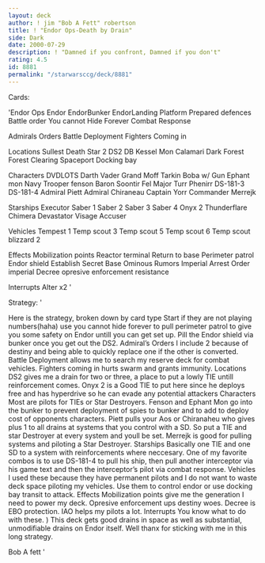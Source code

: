 ```yaml
---
layout: deck
author: ! jim "Bob A Fett" robertson
title: ! "Endor Ops-Death by Drain"
side: Dark
date: 2000-07-29
description: ! "Damned if you confront, Damned if you don't"
rating: 4.5
id: 8881
permalink: "/starwarsccg/deck/8881"
---
```

Cards: 

'Endor Ops
Endor
EndorBunker
EndorLanding Platform
Prepared defences
Battle order
You cannot Hide Forever
Combat Response

Admirals Orders
Battle Deployment
Fighters Coming in


Locations
Sullest
Death Star 2
DS2 DB
Kessel
Mon Calamari
Dark Forest
Forest Clearing
Spaceport Docking bay


Characters
DVDLOTS
Darth Vader
Grand Moff Tarkin
Boba w/ Gun
Ephant mon
Navy Trooper fenson
Baron Soontir Fel
Major Turr Phenirr
DS-181-3
DS-181-4
Admiral Piett
Admiral Chiraneau
Captain Yorr
Commander Merrejk

Starships
Executor
Saber 1
Saber 2
Saber 3
Saber 4
Onyx 2
Thunderflare
Chimera
Devastator
Visage
Accuser


Vehicles
Tempest 1
Temp scout 3
Temp scout 5
Temp scout 6
Temp scout
blizzard 2


Effects
Mobilization points
Reactor terminal
Return to base
Perimeter patrol
Endor shield
Establish Secret Base
Ominous Rumors
Imperial Arrest Order
imperial Decree
opresive enforcement
resistance

Interrupts
Alter x2
'

Strategy: '

Here is the strategy, broken down by card type
Start if they are not playing numbers(haha) use you cannot hide forever to pull perimeter patrol to give you some safety on Endor untill you can get set up.  Pill the Endor shield via bunker once you get out the DS2.
Admiral&#8217;s Orders I include 2 because of destiny and being able to quickly replace one if the other is converted. Battle Deployment allows me to search my reserve deck for combat vehicles. Fighters coming in hurts swarm and grants immunity.
Locations DS2 gives me a drain for two or three, a place to put a lowly TIE untill reinforcement comes. Onyx 2 is a Good TIE to put here since he deploys free and has hyperdrive so he can evade any potential attackers
Characters Most are pilots for TIEs or Star Destroyers. Fenson and Ephant Mon go into the bunker to prevent deployment of spies to bunker and to add to deploy cost of opponents characters. Piett pulls your Aos or Chiranaheu who gives plus 1 to all drains at systems that you control with a SD. So put a TIE and star Destroyer at every system and youll be set. Merrejk is good for pulling systems and piloting a Star Destroyer.
Starships Basically one TIE and one SD to a system with reinforcements where neccesary. One of my favorite combos is to use DS-181-4 to pull his ship, then pull another interceptor via his game text and then the interceptor&#8217;s pilot via combat response.
Vehicles I used these because they have permanent pilots and I do not want to waste deck space piloting my vehicles.  Use them to control endor or use docking bay transit to attack.
Effects Mobilization points give me the generation I need to power my deck.  Opresive enforcement ups destiny woes. Decree is EBO protection. IAO helps my pilots a lot.
Interrupts You know what to do with these. )
This deck gets good drains in space as well as substantial, unmodifiable drains on Endor itself. Well thanx for sticking with me in this long strategy.

Bob A fett
'
